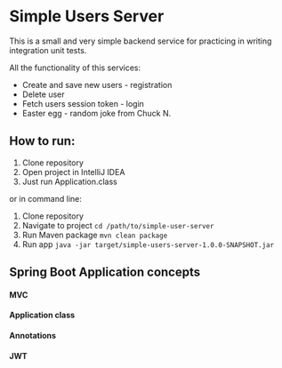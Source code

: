 # Simple Users Server

This is a small and very simple backend service for practicing in writing integration unit tests.

All the functionality of this services:  
* Create and save new users - registration  
* Delete user  
* Fetch users session token - login  
* Easter egg - random joke from Chuck N.

## How to run:
1) Clone repository
2) Open project in IntelliJ IDEA 
3) Just run Application.class

or in command line:

1) Clone repository  
2) Navigate to project `cd /path/to/simple-user-server`
3) Run Maven package `mvn clean package`
4) Run app `java -jar target/simple-users-server-1.0.0-SNAPSHOT.jar`

## Spring Boot Application concepts
#### MVC

#### Application class

#### Annotations

#### JWT

#### 


